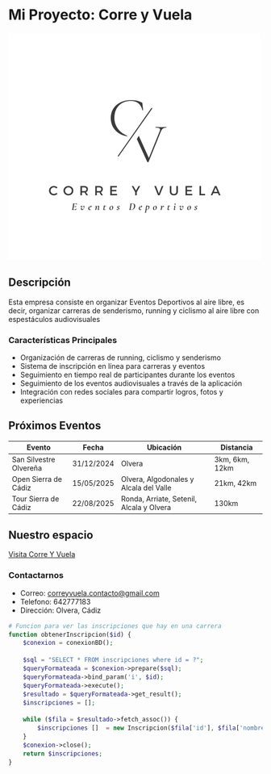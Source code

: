 # Mi Proyecto: Corre y Vuela 
![Logo de Corre Y Vuela](LogoCorreYVuela.png) 

## Descripción
Esta empresa consiste en organizar Eventos Deportivos al aire libre, es decir, organizar carreras de senderismo, running y ciclismo al aire libre con espestáculos audiovisuales

### Características Principales
- Organización de carreras de running, ciclismo y senderismo
- Sistema de inscripción en línea para carreras y eventos
- Seguimiento en tiempo real de participantes durante los eventos
- Seguimiento de los eventos audiovisuales a través de la aplicación
- Integración con redes sociales para compartir logros, fotos y experiencias

  
## Próximos Eventos
| Evento               | Fecha       | Ubicación         | Distancia   |
|---------------------|-------------|-------------------|-------------|
| San Silvestre Olvereña| 31/12/2024  | Olvera   | 3km, 6km, 12km |
| Open Sierra de Cádiz | 15/05/2025  | Olvera, Algodonales y Alcala del Valle | 21km, 42km |
| Tour Sierra de Cádiz| 22/08/2025  | Ronda, Arriate, Setenil, Alcala y Olvera| 130km|


## Nuestro espacio
[Visita Corre Y Vuela](https://www.instagram.com/correyvuela_eventos/)

### Contactarnos
- Correo: correyvuela.contacto@gmail.com
- Telefono: 642777183
- Dirección: Olvera, Cádiz

```php
# Funcion para ver las inscripciones que hay en una carrera
function obtenerInscripcion($id) {
    $conexion = conexionBD();

    $sql = "SELECT * FROM inscripciones where id = ?";
    $queryFormateada = $conexion->prepare($sql);
    $queryFormateada->bind_param('i', $id);
    $queryFormateada->execute();
    $resultado = $queryFormateada->get_result();
    $inscripciones = [];

    while ($fila = $resultado->fetch_assoc()) {
        $inscripciones []  = new Inscripcion($fila['id'], $fila['nombre'], $fila['apellidos'], $fila['dni'],$fila['email'], $fila['telefono'], $fila['fechaNacimiento']);
    }
    $conexion->close();
    return $inscripciones;
}


